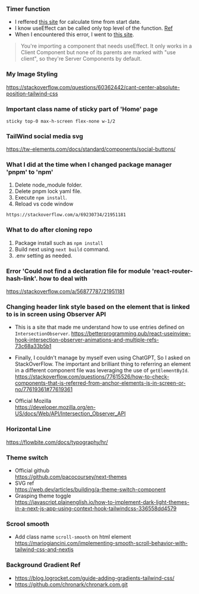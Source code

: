 ### Timer function
- I reffered [this site](https://dev.to/yuridevat/how-to-create-a-timer-with-react-7b9) for calculate time from start date.
- I know useEffect can be called only top level of the function. [Ref](https://coderpad.io/blog/development/rules-of-react-hooks/#:~:text=Only%20call%20Hooks%20at%20the%20top%20level%20of%20your%20functional,which%20these%20Hooks%20are%20called.) 
- When I encountered this error, I went to [this site](https://nextjs.org/docs/getting-started/react-essentials).
 > You're importing a component that needs useEffect. It only works in a Client Component but none of its parents are marked with "use client", so they're Server Components by default.

### My Image Styling
https://stackoverflow.com/questions/60362442/cant-center-absolute-position-tailwind-css

### Important class name of sticky part of 'Home' page
```
sticky top-0 max-h-screen flex-none w-1/2
```

### TailWind social media svg
https://tw-elements.com/docs/standard/components/social-buttons/



### What I did at the time when I changed package manager 'pnpm' to 'npm'
1. Delete node_module folder.
2. Delete pnpm lock yaml file.
3. Execute `npm install`.
4. Reload vs code window
```
https://stackoverflow.com/a/69230734/21951181
```

### What to do after cloning repo
1. Package install such as `npm install`
2. Build next using `next build` command.
3. .env setting as needed.

### Error 'Could not find a declaration file for module 'react-router-hash-link'. how to deal with
https://stackoverflow.com/a/56877787/21951181


### Changing header link style based on the element that is linked to is in screen using Observer API
- This is a site that made me understand how to use entries defined on `IntersectionObserver`.
https://betterprogramming.pub/react-useinview-hook-intersection-observer-animations-and-multiple-refs-73c68a33b5b1
  
- Finally, I couldn't manage by myself even using ChatGPT,  So I asked on StackOverFlow. The important and brilliant thing to referring an element in a different component file was leveraging the use of `getElementById`.
https://stackoverflow.com/questions/77615526/how-to-check-components-that-is-referred-from-anchor-elements-is-in-screen-or-no/77619361#77619361

- Official Mozilla  
https://developer.mozilla.org/en-US/docs/Web/API/Intersection_Observer_API

### Horizontal Line  
https://flowbite.com/docs/typography/hr/

### Theme switch
- Official github  
https://github.com/pacocoursey/next-themes
- SVG ref  
https://web.dev/articles/building/a-theme-switch-component
- Grasping theme toggle  
https://javascript.plainenglish.io/how-to-implement-dark-light-themes-in-a-next-js-app-using-context-hook-tailwindcss-336558dd4579 

### Scrool smooth
- Add class name `scroll-smooth` on html element
https://mariogiancini.com/implementing-smooth-scroll-behavior-with-tailwind-css-and-nextjs

### Background Gradient Ref
- https://blog.logrocket.com/guide-adding-gradients-tailwind-css/
- https://github.com/chronark/chronark.com.git